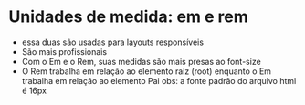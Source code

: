 # Unidades de medida: em e rem
- essa duas são usadas para layouts responsíveis
- São mais profissionais
- Com o Em e o Rem, suas medidas são mais presas ao font-size
- O Rem trabalha em relação ao elemento raiz (root) enquanto o Em trabalha em relação ao elemento Pai
obs: a fonte padrão do arquivo html é 16px